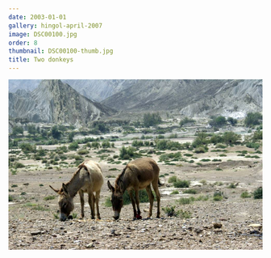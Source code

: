 ```yaml
---
date: 2003-01-01
gallery: hingol-april-2007
image: DSC00100.jpg
order: 8
thumbnail: DSC00100-thumb.jpg
title: Two donkeys
---
```


![Two donkeys](./DSC00100.jpg)